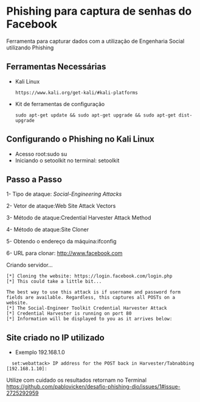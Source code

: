 # Phishing para captura de senhas do Facebook
Ferramenta para capturar dados com a utilização de Engenharia Social utilizando Phishing

## Ferramentas Necessárias 
- Kali Linux
  ```
  https://www.kali.org/get-kali/#kali-platforms
  ```
- Kit de ferramentas de configuração
  ```
  sudo apt-get update && sudo apt-get upgrade && sudo apt-get dist-upgrade 
  ```
## Configurando o Phishing no Kali Linux
- Acesso root:sudo su
- Iniciando o setoolkit no terminal: setoolkit

## Passo a Passo
1- Tipo de ataque: *Social-Engineering Attacks*

2- Vetor de ataque:Web Site Attack Vectors

3- Método de ataque:Credential Harvester Attack Method 

4- Método de ataque:Site Cloner

5- Obtendo o endereço da máquina:ifconfig

6- URL para clonar: http://www.facebook.com
 
 Criando servidor...
   ```
   [*] Cloning the website: https://login.facebook.com/login.php           
   [*] This could take a little bit...                                     
  
   The best way to use this attack is if username and password form fields are available. Regardless, this captures all POSTs on a website.        
   [*] The Social-Engineer Toolkit Credential Harvester Attack
   [*] Credential Harvester is running on port 80                          
   [*] Information will be displayed to you as it arrives below:
  ```
## Site criado no IP utilizado

- Exemplo 192.168.1.0
```
  set:webattack> IP address for the POST back in Harvester/Tabnabbing [192.168.1.10]:
```
Utilize com cuidado os resultados retornam no Terminal
https://github.com/pablovicken/desafio-phishing-dio/issues/1#issue-2725292959




